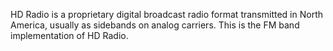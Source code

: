 HD Radio is a proprietary digital broadcast radio format transmitted in North America, usually as sidebands on analog carriers. This is the FM band implementation of HD Radio.